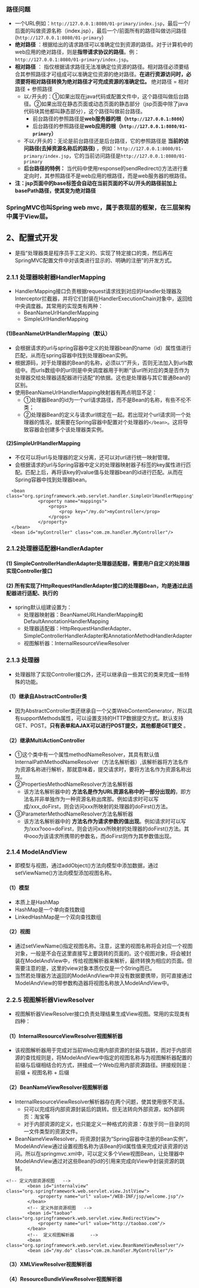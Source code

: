 ### 路径问题
* 一个URL例如：`http://127.0.0.1:8080/01-primary/index.jsp`，最后一个/后面的叫做资源名称（index.jsp），最后一个/前面所有的路径叫做访问路径(`http://127.0.0.1:8080/01-primary`)
* **绝对路径** ：根据给出的请求路径可以准确定位到资源的路径。对于计算机中的web应用的绝对路径，则是**指带请求协议的路径**。例：`http://127.0.0.1:8080/01-primary/index.jsp`。
* **相对路径** ： 指仅根据请求路径无法准确定位资源的路径。相对路径必须要结合其参照路径才可组成可以准确定位资源的绝对路径。**在进行资源访问时，必须要将相对路径转换为绝对路径才可完成资源的准确定位。** 绝对路径 = 相对路径 + 参照路径
  * 以`/`开头的：①如果出现在java代码或配置文件中，这个路径叫做后台路径。②如果出现在静态页面或动态页面的静态部分（jsp页面中除了java代码块其他都叫静态部分），这个路径叫做前台路径。
      * 前台路径的参照路径是**web服务器的根（`http://127.0.0.1:8080`）**
      * 后台路径的参照路径是**web应用的根（`http://127.0.0.1:8080/01-primary`）**
  * 不以`/`开头的：无论是前台路径还是后台路径，它的参照路径是 **当前的访问路径(去掉资源名称后的路径)** ，例如：`http://127.0.0.1:8080/01-primary/index.jsp`，它的当前访问路径是`http://127.0.0.1:8080/01-primary`
  * **后台路径的特例：** 当代码中使用response的sendRedirect()方法进行重定向时，其参照路径不是web应用的根路径，而是web服务器的根路径。
* **注：jsp页面中的base标签会自动在当前页面的不以/开头的路径前加上basePath路径，使其变为绝对路径**
### SpringMVC也叫Spring web mvc，属于表现层的框架，在三层架构中属于View层。
## 2、配置式开发
* 是指“处理器类是程序员手工定义的、实现了特定接口的类，然后再在SpringMVC配置文件中对该类进行显示的、明确的注册”的开发方式。
### 2.1.1 处理器映射器HandlerMapping
* HandlerMapping接口负责根据request请求找到对应的Handler处理器及Interceptor拦截器，并将它们封装在HandlerExecutionChain对象中，返回给中央调度器。其常用的实现类有两种：
  * BeanNameUrlHandlerMapping
  * SimpleUrlHandlerMapping
#### (1)BeanNameUrlHandlerMapping（默认）
* 会根据请求的url与spring容器中定义的处理器bean的name（id）属性值进行匹配，从而在spring容器中找到处理器bean实例。
* 根据源码，对于处理器的Bean的名称，必须以“/”开头，否则无法加入到urls数组中。而urls数组中的url则是中央调度器用于判断“该url所对应的类是否作为处理器交给处理器适配器进行适配”的依据。这也是处理器与其它普通Bean的区别。
* 使用BeanNameUrlHandlerMapping映射器有两点明显不足：
  * ①处理器Bean的id为一个url请求路径，而不是Bean的名称，有些不伦不类；
  * ②处理器Bean的定义与请求url绑定在一起。若出现对个url请求同一个处理器的情况，就需要在Spring容器中配置对个处理器的`</bean>`。这将导致容器会创建多个该处理器类实例。
#### (2)SimpleUrlHandlerMapping
* 不仅可以将url与处理器的定义分离，还可以对url进行统一映射管理。
* 会根据请求的url与Spring容器中定义的处理器映射器子标签的key属性进行匹配。匹配上后，再将该key的value值与处理器bean的id进行匹配。从而在Spring容器中找到处理器bean。
```
  <bean class="org.springframework.web.servlet.handler.SimpleUrlHandlerMapping">
        	<property name="mappings">
        		<props>
        			<prop key="/my.do">myController</prop>
        		</props>
        	</property>
  </bean>
  <bean id="myController" class="com.zm.handler.MyController"/>
```
### 2.1.2处理器适配器HandlerAdapter
#### (1) SimpleControllerHandlerAdapter处理器适配器，需要用户自定义的处理器实现Controller接口<br>
#### (2) 所有实现了HttpRequestHandlerAdapter接口的处理器Bean，均是通过此适配器进行适配、执行的
* spring默认组建设置为：
  * 处理器映射器：BeanNameURLHandlerMapping和DefaultAnnotationHandlerMapping
  * 处理器适配器：HttpRequestHandlerAdapter、SimpleControllerHandlerAdapter和AnnotationMethodHandlerAdapter
  * 视图解析器：InternalResourceViewResolver
### 2.1.3 处理器
* 处理器除了实现Controller接口外，还可以继承自一些其它的类来完成一些特殊的功能。
#### （1）继承自AbstractController类
* 因为AbstractController类还继承自一个父类WebContentGenerator，所以具有supportMethods属性，可以设置支持的HTTP数据提交方式。默认支持GET、POST。**只有表单和AJAX可以进行POST提交，其他都是GET提交** 。
#### （2）继承MultiActionController
* ①这个类中有一个属性methodNameResolver，其具有默认值InternalPathMethodNameResolver（方法名解析器）,该解析器将方法名作为资源名称进行解析，那就意味着，提交请求时，要将方法名作为资源名称出现。
* ②PropertiesMethodNameResolver方法名解析器
  * 该方法名解析器中的 **方法名是作为URL资源名称中的一部分出现的**，即方法名并非单独作为一种资源名称出席那。例如请求时可以写成/xxx_doFirst，则会访问xxx所映射的处理器的doFirst()方法。
* ③ParameterMethodNameResolver方法名解析器
  * 该方法名解析器中的 **方法名作为请求参数的值出现**。例如请求时可以写为/xxx?ooo=doFirst，则会访问xxx所映射的处理器的doFirst()方法。其中ooo为该请求所携带的参数名，而doFirst则作为其参数值出现。
### 2.1.4 ModelAndView
* 即模型与视图，通过addObject()方法向模型中添加数据，通过setViewName()方法向模型添加视图名称。
#### （1）模型
* 本质上是HashMap
* HashMap是一个单向查找数组
* LinkedHashMap是一个双向查找数组
#### （2）视图
* 通过setViewName()指定视图名称。注意，这里的视图名称将会对应一个视图对象，一般是不会在这里直接写上要跳转的页面的。这个视图对象，将会被封装在ModelAndView中，传给视图解析器来解析，最终转换为相应的页面。但需要注意的是，这里的view对象本质仅仅是一个String而已。
* 当然若处理器方法返回的ModelAndView中并没有数据要携带，则可直接通过ModelAndView的带参数构造器将视图名称放入ModelAndView中。
### 2.2.5 视图解析器ViewResolver
* 视图解析器ViewResolver接口负责处理结果生成View视图。常用的实现类有四种：
#### （1）InternalResourceViewResolver视图解析器
* 该视图解析器用于完成对当前Web应用内部资源的封装与跳转，而对于内部资源的查找规则是，将ModelAndView中指定的视图名称与为视图解析器配置的前缀与后缀相结合的方式，拼接成一个Web应用内部资源路径。拼接规则是：前缀 + 视图名称 + 后缀
#### （2）BeanNameViewResolver视图解析器
* InternalResourceViewResolver解析器存在两个问题，使其使用很不灵活。
  * 只可以完成将内部资源封装后的跳转。但无法转向外部资源，如外部网页：淘宝等
  * 对于内部资源的定义，也只能定义一种格式的资源：存放于同一目录的同一文件类型的资源文件。
* BeanNameViewResolver，将资源封装为“Spring容器中注册的Bean实例”，ModelAndView通过设置视图名称为该Bean的id属性值来完成对该资源的访问。所以在springmvc.xml中，可以定义多个View视图Bean，让处理器中ModelAndView通过对这些Bean的id的引用来完成向View中封装资源的跳转。
```
<!-- 定义内部资源视图   -->
        <bean id="internalview" class="org.springframework.web.servlet.view.JstlView">
       		<property name="url" value="/WEB-INF/jsp/welcome.jsp"/>
        </bean>	
		<!-- 定义外部资源视图   -->
        <bean id="taobao" class="org.springframework.web.servlet.view.RedirectView">
       		<property name="url" value="http://taobao.com"/>
        </bean>	   
		<!--  定义视图解析器      -->
        <bean class="org.springframework.web.servlet.view.BeanNameViewResolver"/>	   
        <bean id="/my.do" class="com.zm.handler.MyController"/>
```
#### （3）XMLViewResolver视图解析器

#### （4）ResourceBundleViewResolver视图解析器
  
  
  
  
  
